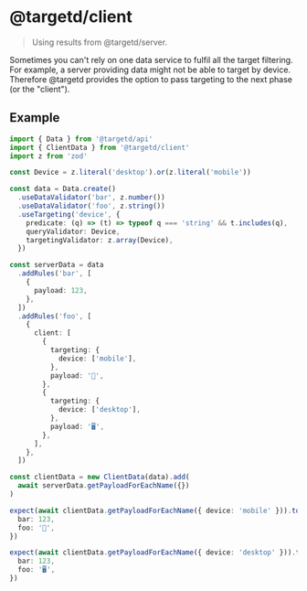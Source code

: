 # @targetd/client

> Using results from @targetd/server.

Sometimes you can't rely on one data service to fulfil all the target filtering. For example, a server providing data might not be able to target by device. Therefore @targetd provides the option to pass targeting to the next phase (or the "client").

## Example

```typescript
import { Data } from '@targetd/api'
import { ClientData } from '@targetd/client'
import z from 'zod'

const Device = z.literal('desktop').or(z.literal('mobile'))

const data = Data.create()
  .useDataValidator('bar', z.number())
  .useDataValidator('foo', z.string())
  .useTargeting('device', {
    predicate: (q) => (t) => typeof q === 'string' && t.includes(q),
    queryValidator: Device,
    targetingValidator: z.array(Device),
  })

const serverData = data
  .addRules('bar', [
    {
      payload: 123,
    },
  ])
  .addRules('foo', [
    {
      client: [
        {
          targeting: {
            device: ['mobile'],
          },
          payload: '‍📱',
        },
        {
          targeting: {
            device: ['desktop'],
          },
          payload: '🖥',
        },
      ],
    },
  ])

const clientData = new ClientData(data).add(
  await serverData.getPayloadForEachName({})
)

expect(await clientData.getPayloadForEachName({ device: 'mobile' })).toEqual({
  bar: 123,
  foo: '‍📱',
})

expect(await clientData.getPayloadForEachName({ device: 'desktop' })).toEqual({
  bar: 123,
  foo: '🖥',
})
```
